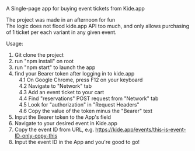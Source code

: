 A Single-page app for buying event tickets from Kide.app

The project was made in an afternoon for fun<br/>
The logic does not flood kide.app API too much, and only allows purchasing of 1 ticket per each
variant in any given event.

Usage:

1. Git clone the project
2. run "npm install" on root
3. run "npm start" to launch the app
4. find your Bearer token after logging in to kide.app<br/>
&nbsp;&nbsp;&nbsp;4.1 On Google Chrome, press F12 on your keyboard<br/>
&nbsp;&nbsp;&nbsp;4.2 Navigate to "Network" tab<br/>
&nbsp;&nbsp;&nbsp;4.3 Add an event ticket to your cart<br/>
&nbsp;&nbsp;&nbsp;4.4 Find "reservations" POST request from "Network" tab<br/>
&nbsp;&nbsp;&nbsp;4.5 Look for "authorization" in "Request Headers"<br/>
&nbsp;&nbsp;&nbsp;4.6 Copy the value of the token minus the "Bearer" text<br/>
5. Input the Bearer token to the App's field
6. Navigate to your desired event in Kide.app
7. Copy the event ID from URL, e.g. https://kide.app/events/this-is-event-ID-only-copy-this
8. Input the event ID in the App and you're good to go!
